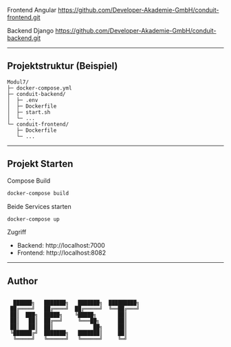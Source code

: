 Frontend Angular
https://github.com/Developer-Akademie-GmbH/conduit-frontend.git

Backend Django
https://github.com/Developer-Akademie-GmbH/conduit-backend.git

---

## Projektstruktur (Beispiel)

```text
Modul7/						
├─ docker-compose.yml      	
├─ conduit-backend/       	
│  ├─ .env           	     
│  ├─ Dockerfile			
│  ├─ start.sh				
│  └─ ...					
└─ conduit-frontend/      	
   ├─ Dockerfile			
   └─ ...					
```							

---

## Projekt Starten

Compose Build
```bash
docker-compose build
```

Beide Services starten
```bash
docker-compose up
```

Zugriff
- Backend: http://localhost:7000
- Frontend: http://localhost:8082

---

## Author

```text

  ██████╗   ███████╗   ███████╗  █████████╗
 ██╔════╝   ██╔════╝  ██╔═════╝  ╚══██╔═══╝
 ██║  ███╗  █████╗    ╚█████╗       ██║
 ██║   ██║  ██╔══╝     ╚═══██╗      ██║
 ██║   ██║  ██║             ██╗     ██║
 ╚██████╔╝  ███████╗   ███████║     ██║
  ╚═════╝   ╚══════╝   ╚══════╝     ╚═╝
```

